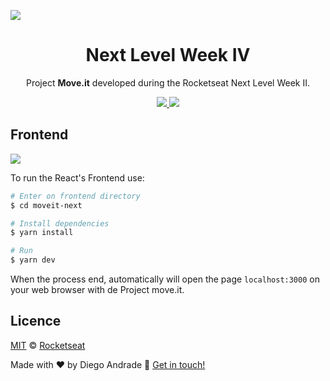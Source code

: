 <img src="https://www.google.com/imgres?imgurl=https%3A%2F%2Fpbs.twimg.com%2Fmedia%2FEu1c2_SXUAU6JPa.jpg&imgrefurl=https%3A%2F%2Ftwitter.com%2Frocketseat&tbnid=gd_X_qZkW2CqJM&vet=12ahUKEwjcpZTHpIHvAhUNCbkGHbIGAfUQMygIegUIARCqAQ..i&docid=VBT97JSb3B7gfM&w=828&h=834&q=nlw%204&safe=active&client=ubuntu&ved=2ahUKEwjcpZTHpIHvAhUNCbkGHbIGAfUQMygIegUIARCqAQ" align="center"></img>
<h1 align="center">Next Level Week IV</h1>
<p align="center">Project <strong>Move.it</strong> developed during the Rocketseat Next Level Week II.
</p>

<p align="center">
  <a aria-label="NodeJs version" href="https://github.com/nodejs/node/blob/master/doc/changelogs/CHANGELOG_V12.md#12.14.1">
    <img src="https://img.shields.io/badge/node.js@lts-12.14.1-informational?logo=Node.JS"></img>
  </a>
  <a aria-label="ReactJs version" href="https://github.com/facebook/react/blob/master/CHANGELOG.md#16120-november-14-2019">
    <img src="https://img.shields.io/badge/react-16.12.0-informational?logo=react"></img>
  </a>
</p>


## Frontend

<img align="center" src="web/src/assets/images/frontend.gif"></img>

To run the React's Frontend use:
```bash
# Enter on frontend directory
$ cd moveit-next

# Install dependencies
$ yarn install

# Run
$ yarn dev
```
When the process end, automatically will open the page `localhost:3000` on your web browser with de Project move.it.

## Licence

[MIT](./LICENSE) &copy; [Rocketseat](https://rocketseat.com.br/)

Made with ♥ by Diego Andrade :wave: [Get in touch!](https://www.linkedin.com/in/diego-rodrigo-de-andrade-98a0271a0/)
